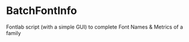 BatchFontInfo
=============

Fontlab script (with a simple GUI) to complete Font Names &amp; Metrics of a family

